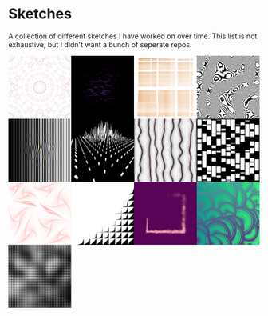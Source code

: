 
# Sketches

A collection of different sketches I have worked on over time. This list is not exhaustive,
but I didn't want a bunch of seperate repos.

<img src="./1/example.png" width="25%" style="float: left" />
<img src="./2/example.png" width="25%" style="float: left" />
<img src="./3/example.png" width="25%" style="float: left" />
<img src="./4/example.png" width="25%" style="float: left" />
<img src="./5/example.png" width="25%" style="float: left" />
<img src="./6/example.png" width="25%" style="float: left" />
<img src="./7/example.png" width="25%" style="float: left" />
<img src="./8/example.png" width="25%" style="float: left" />
<img src="./9/example.png" width="25%" style="float: left" />
<img src="./10/example.png" width="25%" style="float: left" />
<img src="./12/example.png" width="25%" style="float: left" />
<img src="./15/example.png" width="25%" style="float: left" />
<img src="./16/example.png" width="25%" style="float: left" />
